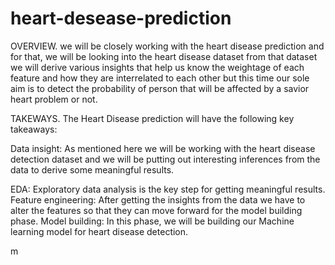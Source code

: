 # heart-desease-prediction

OVERVIEW.
          we will be closely working with the heart disease prediction and for that, we will be looking into the heart disease dataset from that dataset we will derive           various insights that help us know the weightage of each feature and how they are interrelated to each other but this time our sole aim is to detect the               probability of person that will be affected by a savior heart problem or not.
          

TAKEWAYS.
         The Heart Disease prediction will have the following key takeaways:
         

Data insight:
      As mentioned here we will be working with the heart disease detection dataset and we will be putting out interesting inferences from the data to derive some meaningful results.
      
      
EDA: 
     Exploratory data analysis is the key step for getting meaningful results.
     Feature engineering: After getting the insights from the data we have to alter the features so that they can move forward for the model building phase.
     Model building: In this phase, we will be building our Machine learning model for heart disease detection.




m



